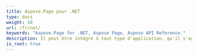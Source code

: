 ```yaml
---
title: Aspose.Page pour .NET
type: docs
weight: 10
url: /fr/net/
keywords: "Aspose.Page for .NET, Aspose Page, Aspose API Reference."
description: Il peut être intégré à tout type d'application, qu'il s'agisse d'une application Web ASP.NET ou d'une application Windows.
is_root: true
---
```

